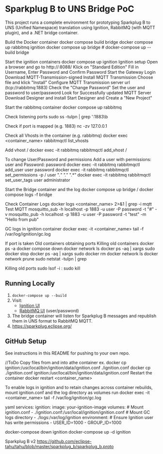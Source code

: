 # Sparkplug B to UNS Bridge PoC

This project runs a complete environment for prototyping Sparkplug B to UNS (Unified Namespace) translation using Ignition, RabbitMQ (with MQTT plugin), and a .NET bridge container.

Build the Docker container
docker compose build bridge
docker compose up rabbitmq ignition
docker compose up bridge  # docker-compose up --build bridge

Start the ignition containers
docker compose up ignition
Ignition setup
Open a browser and go to http://<localhost-or-ip>:8088/
Klick on "Standard Edition"
Fill in Username, Enter Password and Confirm Password
Start the Gateway
Login
Download MQTT-Transmission-signed
Install MQTT Transmission
Choose file and klick "Install"
Configure MQTT Transmission server url (tcp://rabbitmq:1883)
Check the "Change Password"
Set the user and password to user/password
Look for Successfully updated MQTT Server
Download Designer and install
Start Designer and Create a "New Project"

Start the rabbitmq container
docker compose up rabbitmq

Check listening ports
sudo ss -tulpn | grep ':1883\b

Check if port is mapped (e.g. 1883)
nc -zv 127.0.0.1 <port>

Check all Vhosts in the container (e.g. rabbitmq)
docker exec <container_name> rabbitmqctl list_vhosts

Add vhost /
docker exec -it rabbitmq rabbitmqctl add_vhost /

To change User/Password and permissions
Add a user with permissions: user and Password: password
docker exec -it rabbitmq rabbitmqctl add_user user password
docker exec -it rabbitmq rabbitmqctl set_permissions -p / user ".*" ".*" ".*"
docker exec -it rabbitmq rabbitmqctl set_user_tags user administrator

Start the Bridge container and the log
docker compose up bridge / docker compose logs -f bridge

Check Container Logs
docker logs <container_name> 2>&1 | grep -i mqtt
Test MQTT
mosquitto_sub -h localhost -p 1883 -u user -P password -t "#" -v
mosquitto_pub -h localhost -p 1883 -u user -P password -t "test" -m "Hello from pub"

GC logs in ignition container
docker exec -it <container_name> tail -f /var/log/ignition/gc.log

If port is taken
Old containers obtaining ports
Killing old containers
docker ps -a
docker compose down
docker network ls
docker ps -aq | xargs sudo docker stop
docker ps -aq | xargs sudo docker rm
docker network ls
docker network prune
sudo netstat -tulpn | grep <port>

Killing old ports
sudo lsof -i :<port>
sudo kill <pid>


## Running Locally

1. `docker-compose up --build`
2. Visit:
    - [Ignition UI](http://localhost:8088)
    - [RabbitMQ UI](http://localhost:15672) (user/password)
3. The bridge container will listen for Sparkplug B messages and republish them in UNS format to RabbitMQ MQTT.
4. https://sparkplug.eclipse.org/
## GitHub Setup

See instructions in this README for pushing to your own repo.

//ToDo
Copy files from and into athe container
ex.
docker cp ignition:/usr/local/bin/ignition/data/ignition.conf ./ignition.conf
docker cp ./ignition.conf ignition:/usr/local/bin/ignition/data/ignition.conf
Restart the container
docker restart <container_name>

To enable logs in ignition and to retain changes across container rebuilds, mount ignition.conf 
and the log directory as volumes run docker exec -it <container_name> tail -f /var/log/ignition/gc.log

yaml
services:
  ignition:
    image: your-ignition-image
    volumes:
      # Mount ignition.conf
      - ./ignition.conf:/usr/local/ignition/ignition.conf
      # Mount GC logs directory
      - ./logs:/var/log/ignition
    environment:
      # Ensure Ignition user has write permissions
      - USER_ID=1000
      - GROUP_ID=1000

docker-compose down ignition
docker-compose up -d ignition

Sparkplug B v2
https://github.com/eclipse-tahu/tahu/blob/master/sparkplug_b/sparkplug_b.proto
